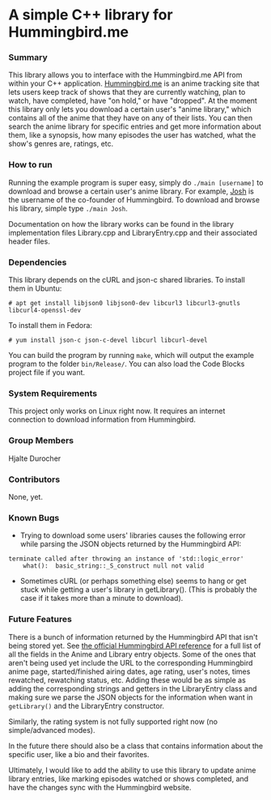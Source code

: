 # A simple C++ library for Hummingbird.me

### Summary

This library allows you to interface with the Hummingbird.me API from within your C++ application. [Hummingbird.me](https://hummingbird.me) is an anime tracking site that lets users keep track of shows that they are currently watching, plan to watch, have completed, have "on hold," or have "dropped". At the moment this library only lets you download a certain user's "anime library," which contains all of the anime that they have on any of their lists. You can then search the anime library for specific entries and get more information about them, like a synopsis, how many episodes the user has watched, what the show's genres are, ratings, etc.

### How to run

Running the example program is super easy, simply do `./main [username]` to download and browse a certain user's anime library. For example, [Josh](https://hummingbird.me/users/Josh/library) is the username of the co-founder of Hummingbird. To download and browse his library, simple type `./main Josh`.

Documentation on how the library works can be found in the library implementation files Library.cpp and LibraryEntry.cpp and their associated header files.

### Dependencies

This library depends on the cURL and json-c shared libraries. To install them in Ubuntu:

    # apt get install libjson0 libjson0-dev libcurl3 libcurl3-gnutls libcurl4-openssl-dev
    
To install them in Fedora:

    # yum install json-c json-c-devel libcurl libcurl-devel
    
You can build the program by running `make`, which will output the example program to the folder `bin/Release/`. You can also load the Code Blocks project file if you want.

### System Requirements

This project only works on Linux right now. It requires an internet connection to download information from Hummingbird.

### Group Members

Hjalte Durocher

### Contributors

None, yet.

### Known Bugs

* Trying to download some users' libraries causes the following error while parsing the JSON objects returned by the Hummingbird API:

```
terminate called after throwing an instance of 'std::logic_error'
    what():  basic_string::_S_construct null not valid
```

* Sometimes cURL (or perhaps something else) seems to hang or get stuck while getting a user's library in getLibrary(). (This is probably the case if it takes more than a minute to download).
    
### Future Features

There is a bunch of information returned by the Hummingbird API that isn't being stored yet. See [the official Hummingbird API reference](https://github.com/hummingbird-me/hummingbird/wiki/API-v1-Structures) for a full list of all the fields in the Anime and Library entry objects. Some of the ones that aren't being used yet include the URL to the corresponding Hummingbird anime page, started/finished airing dates, age rating, user's notes, times rewatched, rewatching status, etc. Adding these would be as simple as adding the corresponding strings and getters in the LibraryEntry class and making sure we parse the JSON objects for the information when want in `getLibrary()` and the LibraryEntry constructor.

Similarly, the rating system is not fully supported right now (no simple/advanced modes).

In the future there should also be a class that contains information about the specific user, like a bio and their favorites.

Ultimately, I would like to add the ability to use this library to update anime library entries, like marking episodes watched or shows completed, and have the changes sync with the Hummingbird website.
